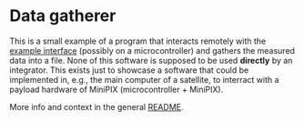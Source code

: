 # Data gatherer

This is a small example of a program that interacts remotely with the [example interface](../example_interface/README.md) (possibly on a microcontroller) and gathers the measured data into a file.
None of this software is supposed to be used **directly** by an integrator.
This exists just to showcase a software that could be implemented in, e.g., the main computer of a satellite, to interract with a payload hardware of MiniPIX (microcontroller + MiniPIX).

More info and context in the general [README](../README.md).
